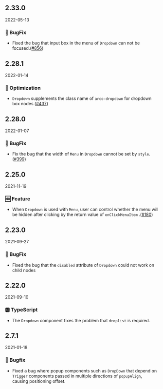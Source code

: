 ## 2.33.0

2022-05-13

### 🐛 BugFix

- Fixed the bug that input box in the menu of `Dropdown` can not be focused.([#856](https://github.com/arco-design/arco-design/pull/856))

## 2.28.1

2022-01-14

### 💎 Optimization

- `Dropdown` supplements the class name of `arco-dropdown` for dropdown box nodes.([#437](https://github.com/arco-design/arco-design/pull/437))

## 2.28.0

2022-01-07

### 🐛 BugFix

- Fix the bug that the width of `Menu` in `Dropdown` cannot be set by `style`.([#399](https://github.com/arco-design/arco-design/pull/399))

## 2.25.0

2021-11-19

### 🆕 Feature

- When `Dropdown` is used with `Menu`, user can control whether the menu will be hidden after clicking by the return value of `onClickMenuItem` .([#180](https://github.com/arco-design/arco-design/pull/180))

## 2.23.0

2021-09-27

### 🐛 BugFix

- Fixed the bug that the `disabled` attribute of `Dropdown` could not work on child nodes

## 2.22.0

2021-09-10

### 🆎 TypeScript

- The `Dropdown` component fixes the problem that `droplist` is required.

## 2.7.1

2021-01-18

### 🐛 Bugfix

- Fixed a bug where popup components such as `DropDown` that depend on `Trigger` components passed in multiple directions of `popupAlign`, causing positioning offset.

